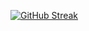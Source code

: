 [![GitHub Streak](https://streak-stats.demolab.com?user=ethanholter&theme=dark&border_radius=10)](https://git.io/streak-stats)
